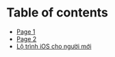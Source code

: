 # Table of contents

* [Page 1](README.md)
* [Page 2](page-2.md)
* [Lộ trình iOS cho người mới](lo-trinh-bat-dau-hoc-lap-trinh-ios.md)
